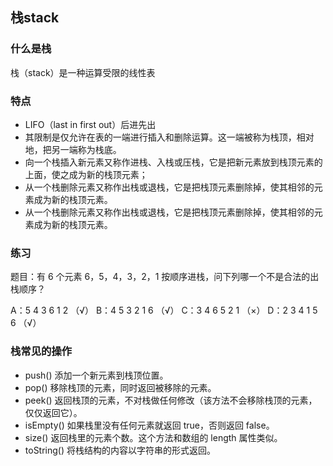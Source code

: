 ## 栈stack

### 什么是栈
栈（stack）是一种运算受限的线性表

### 特点
- LIFO（last in first out）后进先出
- 其限制是仅允许在表的一端进行插入和删除运算。这一端被称为栈顶，相对地，把另一端称为栈底。
- 向一个栈插入新元素又称作进栈、入栈或压栈，它是把新元素放到栈顶元素的上面，使之成为新的栈顶元素；
- 从一个栈删除元素又称作出栈或退栈，它是把栈顶元素删除掉，使其相邻的元素成为新的栈顶元素。
- 从一个栈删除元素又称作出栈或退栈，它是把栈顶元素删除掉，使其相邻的元素成为新的栈顶元素。

### 练习
题目：有 6 个元素 6，5，4，3，2，1 按顺序进栈，问下列哪一个不是合法的出栈顺序？

A：5 4 3 6 1 2 （√）
B：4 5 3 2 1 6 （√）
C：3 4 6 5 2 1 （×）
D：2 3 4 1 5 6 （√）

### 栈常见的操作
- push() 添加一个新元素到栈顶位置。
- pop() 移除栈顶的元素，同时返回被移除的元素。
- peek() 返回栈顶的元素，不对栈做任何修改（该方法不会移除栈顶的元素，仅仅返回它）。
- isEmpty() 如果栈里没有任何元素就返回 true，否则返回 false。
- size() 返回栈里的元素个数。这个方法和数组的 length 属性类似。
- toString() 将栈结构的内容以字符串的形式返回。
